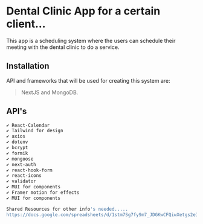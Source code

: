 # Dental Clinic App for a certain client...

This app is a scheduling system where the users can schedule their meeting with the dental clinic to do a service. 

## Installation
API and frameworks that will be used for creating this system are: 
> NextJS and MongoDB.

## API's
```bash
✔️ React-Calendar
✔️ Tailwind for design
✔️ axios
✔️ dotenv
✔️ bcrypt
✔️ formik
✔️ mongoose
✔️ next-auth
✔️ react-hook-form
✔️ react-icons
✔️ validator
✔️ MUI for components
✔️ Framer motion for effects
✔️ MUI for components

Shared Resources for other info's needed.....
https://docs.google.com/spreadsheets/d/1stm7Sg7fy9m7_JDGKwCFQiwXetgs2eIqBhf-jyid9Hk/edit#gid=0
